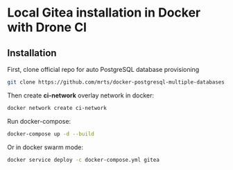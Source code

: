 # Local Gitea installation in Docker with Drone CI

## Installation

First, clone official repo for auto PostgreSQL database provisioning

```bash
git clone https://github.com/mrts/docker-postgresql-multiple-databases.git
```

Then create **ci-network** overlay network in docker:

```bash
docker network create ci-network
```

Run docker-compose:

```bash
docker-compose up -d --build
```

Or in docker swarm mode:

```bash
docker service deploy -c docker-compose.yml gitea
```
